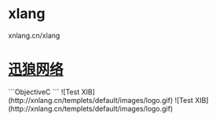 xlang
=====

xnlang.cn/xlang


   <h1><a href="http://xnlang.cn/">迅狼网络</a></h1>
   ```ObjectiveC 
   ```
   ![Test XIB](http://xnlang.cn/templets/default/images/logo.gif)
   ![Test XIB](http://xnlang.cn/templets/default/images/logo.gif)
